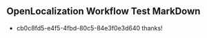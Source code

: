 ## OpenLocalization Workflow Test MarkDown
* cb0c8fd5-e4f5-4fbd-80c5-84e3f0e3d640 thanks!

<!--HONumber=Oct16_HO4-->


